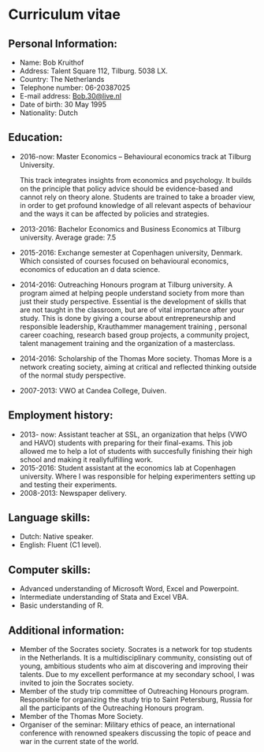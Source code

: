 # Curriculum vitae

Personal Information:
---------------------
-	Name:			Bob Kruithof
-	Address: 		Talent Square 112, Tilburg. 5038 LX.
-	Country:		The Netherlands
-	Telephone number: 	06-20387025
-	E-mail address: 		Bob.30@live.nl
-	Date of birth: 		30 May 1995
-	Nationality: 		Dutch

Education:
---------------------
-	2016-now:		Master Economics – Behavioural economics track at Tilburg University.
	
	This track integrates insights from economics and psychology. It builds on the principle that policy advice should be 	evidence-based and cannot rely on theory alone. Students are trained to take a broader view, in order to get profound 		knowledge of all relevant aspects of behaviour and the ways it can be affected by policies and strategies.
	
-	2013-2016: 		Bachelor Economics and Business Economics at Tilburg university. 
	 Average grade: 7.5

-	2015-2016: 		Exchange semester at Copenhagen university, Denmark. 
	 Which consisted of courses focused on behavioural economics, economics of education an	d data science.
-	2014-2016:		Outreaching Honours program at Tilburg university. 
	 A program aimed at helping people understand society from more than just their study perspective. Essential is the 		development of skills that are not taught in the classroom, but are of vital importance after your study. This is done 		by giving a course about entrepreneurship and responsible leadership, Krauthammer management training , personal career 	coaching, research based group projects, a community project, talent management training and the organization of a 		masterclass.
	
-	2014-2016:		Scholarship of the Thomas More society. 
	 Thomas More is a network creating society, aiming at critical and reflected thinking outside of the normal study 		perspective.
	
-	2007-2013: 		VWO at Candea College, Duiven.

Employment history:
---------------------
-	2013- now: 		Assistant teacher at SSL, an organization that helps (VWO and HAVO) 					students with preparing for their final-exams. This job allowed me to help a lot of students with succesfully finishing 	their high school and making it reallyfulfilling work.
-	2015-2016:		Student assistant at the economics lab at Copenhagen university. Where I was responsible for 		helping experimenters setting up and testing 			their experiments. 
-	2008-2013: 		Newspaper delivery.

 
Language skills:
---------------------
-	Dutch: Native speaker.
-	English: Fluent (C1 level).

Computer skills:
---------------------
-	Advanced understanding of Microsoft Word, Excel and Powerpoint.
-	Intermediate understanding of Stata and Excel VBA.
-	Basic understanding of R.

Additional information: 
---------------------
-	Member of the Socrates society. Socrates is a network for top students in the Netherlands. It is a multidisciplinary		community, consisting out of young, ambitious students who aim at discovering and improving their talents. Due to my 		excellent performance at my secondary school, I was invited to join the Socrates society.
-	Member of the study trip committee of Outreaching Honours program.
	Responsible for organizing the study trip to Saint Petersburg, Russia for all the participants of the Outreaching 		Honours program. 
-	Member of the Thomas More Society. 
-	Organiser of the seminar: Military ethics of peace, an international conference with renowned speakers discussing the 		topic of peace and war in the current state of the world. 


